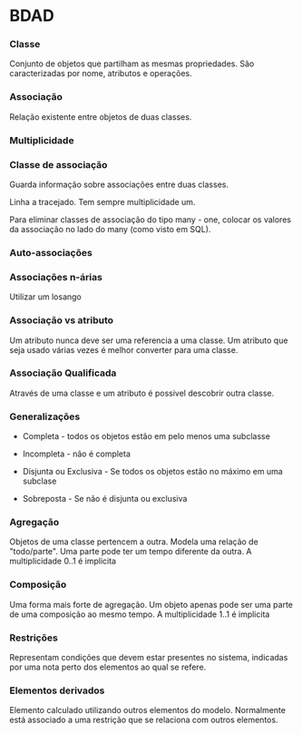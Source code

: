 
# BDAD

### Classe
Conjunto de objetos que partilham as mesmas propriedades. São caracterizadas por nome, atributos e operações.

### Associação
Relação existente entre objetos de duas classes.

### Multiplicidade


### Classe de associação
Guarda informação sobre associações entre duas classes.

Linha a tracejado. Tem sempre multiplicidade um.

Para eliminar classes de associação do tipo many - one, colocar os valores da associação no lado do many (como visto em SQL).

### Auto-associações

### Associações n-árias

Utilizar um losango

### Associação vs atributo

Um atributo nunca deve ser uma referencia a uma classe.
Um atributo que seja usado várias vezes é melhor converter para uma classe.

### Associação Qualificada

Através de uma classe e um atributo é possivel descobrir outra classe.

### Generalizações

- Completa - todos os objetos estão em pelo menos uma subclasse
- Incompleta - não é completa

- Disjunta ou Exclusiva - Se todos os objetos estão no máximo em uma subclase
- Sobreposta - Se não é disjunta ou exclusiva

### Agregação

Objetos de uma classe pertencem a outra. Modela uma relação de "todo/parte". Uma parte pode ter um tempo diferente da outra. A multiplicidade 0..1 é implicita

### Composição

Uma forma mais forte de agregação. Um objeto apenas pode ser uma parte de uma composição ao mesmo tempo. A multiplicidade 1..1 é implicita

### Restrições

Representam condições que devem estar presentes no sistema, indicadas por uma nota perto dos elementos ao qual se refere.

### Elementos derivados

Elemento calculado utilizando outros elementos do modelo. Normalmente está associado a uma restrição que se relaciona com outros elementos.

